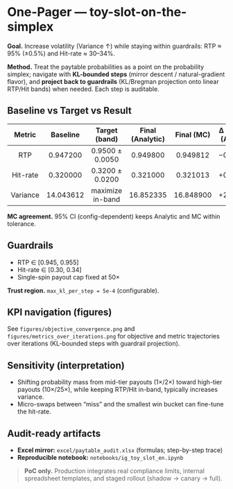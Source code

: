 # One-Pager — toy-slot-on-the-simplex

**Goal.** Increase volatility (Variance ↑) while staying within guardrails: RTP ≈ 95% (±0.5%) and Hit-rate ≈ 30–34%.

**Method.** Treat the paytable probabilities as a point on the probability simplex; navigate with **KL-bounded steps** (mirror descent / natural-gradient flavor), and **project back to guardrails** (KL/Bregman projection onto linear RTP/Hit bands) when needed. Each step is auditable.

## Baseline vs Target vs Result

| Metric    | Baseline  | Target (band)     | Final (Analytic) | Final (MC) | Δ to Target (Analytic) | Δ to Target (MC) |
|:---------:|:---------:|:------------------:|:----------------:|:----------:|:----------------------:|:----------------:|
| RTP       | 0.947200  | 0.9500 ± 0.0050   | 0.949800         | 0.949812   | −0.000200              | −0.000188        |
| Hit-rate  | 0.320000  | 0.3200 ± 0.0200   | 0.321000         | 0.321013   | +0.001000              | +0.001013        |
| Variance  | 14.043612 | maximize in-band  | 16.852335        | 16.848900  | +2.808723              | +2.805288        |

**MC agreement.** 95% CI (config-dependent) keeps Analytic and MC within tolerance.

## Guardrails

- RTP ∈ [0.945, 0.955]
- Hit-rate ∈ [0.30, 0.34]
- Single-spin payout cap fixed at 50×

**Trust region.** `max_kl_per_step = 5e-4` (configurable).

## KPI navigation (figures)

See `figures/objective_convergence.png` and `figures/metrics_over_iterations.png` for objective and metric trajectories over iterations (KL-bounded steps with guardrail projection).

## Sensitivity (interpretation)

- Shifting probability mass from mid-tier payouts (1×/2×) toward high-tier payouts (10×/25×), while keeping RTP/Hit in-band, typically increases variance.
- Micro-swaps between “miss” and the smallest win bucket can fine-tune the hit-rate.

## Audit-ready artifacts

- **Excel mirror:** `excel/paytable_audit.xlsx` (formulas; step-by-step trace)
- **Reproducible notebook:** `notebooks/ig_toy_slot_en.ipynb`

> **PoC only.** Production integrates real compliance limits, internal spreadsheet templates, and staged rollout (shadow → canary → full).

